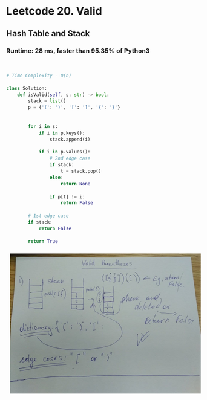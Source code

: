 # Leetcode 20. Valid 

## Hash Table and Stack

### Runtime: 28 ms, faster than 95.35% of Python3 

<br>

```py
# Time Complexity - O(n)

class Solution:
    def isValid(self, s: str) -> bool:
        stack = list()
        p = {'(': ')', '[': ']', '{': '}'}
        
        
        for i in s:
            if i in p.keys():
                stack.append(i)
                
            if i in p.values():
                # 2nd edge case
                if stack:
                    t = stack.pop()
                else:
                    return None
                
                if p[t] != i:
                    return False

        # 1st edge case
        if stack:
            return False
        
        return True
```


 <img src="sources/photo_2022-03-01_16-03-11.jpg"
     alt=""
     style="float: left; margin-right: 10px; margin-top: 5px; margin: 10px;" />  

